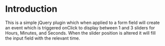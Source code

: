 # Introduction #

This is a simple jQuery plugin which when applied to a form field will create an event which is triggered onClick to display between 1 and 3 sliders for Hours, Minutes, and Seconds. When the slider position is altered it will fill the input field with the relevant time.